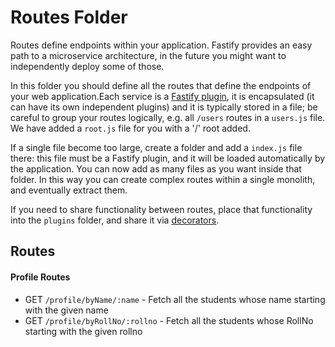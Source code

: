 # Routes Folder

Routes define endpoints within your application. Fastify provides an easy path to a microservice architecture, in the future you might want to independently deploy some of those.

In this folder you should define all the routes that define the endpoints of your web application.Each service is a [Fastify plugin](https://www.fastify.io/docs/latest/Plugins/), it is encapsulated (it can have its own independent plugins) and it is typically stored in a file; be careful to group your routes logically, e.g. all `/users` routes in a `users.js` file. We have added a `root.js` file for you with a '/' root added.

If a single file become too large, create a folder and add a `index.js` file there: this file must be a Fastify plugin, and it will be loaded automatically by the application. You can now add as many files as you want inside that folder. In this way you can create complex routes within a single monolith, and eventually extract them.

If you need to share functionality between routes, place that functionality into the `plugins` folder, and share it via [decorators](https://www.fastify.io/docs/latest/Decorators/).

## Routes

#### Profile Routes
- GET `/profile/byName/:name` - Fetch all the students whose name starting with the given name
- GET `/profile/byRollNo/:rollno` - Fetch all the students whose RollNo starting with the given rollno